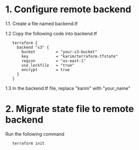 # 1. Configure remote backend

1.1. Create a file named backend.tf

1.2 Copy the following code into backend.tf
```
   terraform {
     backend "s3" {
       bucket         = "your-s3-bucket"
       key            = "karim/terraform.tfstate"
       region         = "us-east-1"
       use_lockfile   = "true"
       encrypt        = true
     }
   } 
```

1.3 In the backend.tf file, replace "karim" with "your_name" 

# 2. Migrate state file to remote backend

Run the following command

```
   terraform init
```
